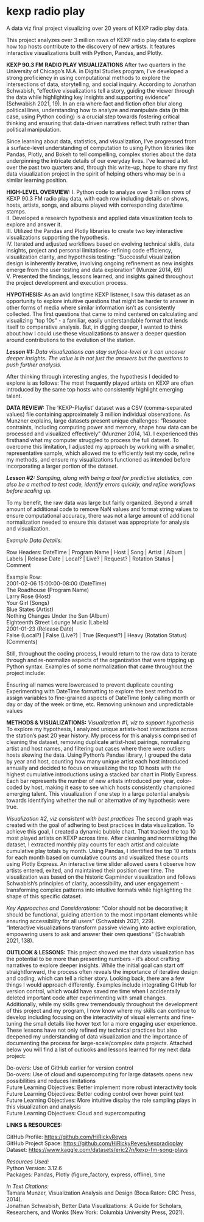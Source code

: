 # kexp radio play
A data viz final project visualizing over 20 years of KEXP radio play data.

This project analyzes over 3 million rows of KEXP radio play data to explore how top hosts contribute to the discovery of new artists. It features interactive visualizations built with Python, Pandas, and Plotly.

__KEXP 90.3 FM RADIO PLAY VISUALIZATIONS__
After two quarters in the University of Chicago’s M.A. in Digital Studies program, I’ve developed a strong proficiency in using computational methods to explore the intersections of data, storytelling, and social inquiry. According to Jonathan Schwabish, “effective visualizations tell a story, guiding the viewer through the data while highlighting key insights and supporting evidence” (Schwabish 2021, 19). In an era where fact and fiction often blur along political lines, understanding how to analyze and manipulate data (in this case, using Python coding) is a crucial step towards fostering critical thinking and ensuring that data-driven narratives reflect truth rather than political manipulation. 

Since learning about data, statistics, and visualization, I’ve progressed from a surface-level understanding of computation to using Python libraries like Pandas, Plotly, and Bokeh to tell compelling, complex stories about the data underpinning the intricate details of our everyday lives. I’ve learned a lot over the past two quarters and, through this write-up, hope to share my first data visualization  project in the spirit of helping others who may be in a similar learning position. 

__HIGH-LEVEL OVERVIEW:__
I. Python code to analyze over 3 million rows of KEXP 90.3 FM radio play data, with each row including details on shows, hosts, artists, songs, and albums played with corresponding date/time stamps.  
II. Developed a research hypothesis and applied data visualization tools to explore and answer it.  
III. Utilized the Pandas and Plotly libraries to create two key interactive visualizations supporting the hypothesis.  
IV. Iterated and adjusted workflows based on evolving technical skills, data insights, project and personal limitations- refining code efficiency, visualization clarity, and hypothesis testing: “Successful visualization design is inherently iterative, involving ongoing refinement as new insights emerge from the user testing and data exploration” (Munzer 2014, 69)  
V. Presented the findings, lessons learned, and insights gained throughout the project development and execution process. 

__HYPOTHESIS:__
As an avid longtime KEXP listener, I saw this dataset as an opportunity to explore intuitive questions that might be harder to answer in other forms of media where similar information isn’t as consistently collected. The first questions that came to mind centered on calculating and visualizing “top 10s” - a familiar, easily understandable format that lends itself to comparative analysis. But, in digging deeper, I wanted to think about how I could use these visualizations to answer a deeper question around contributions to the evolution of the station. 

___Lesson #1:___ _Data visualizations can stay surface-level or it can uncover deeper insights. The value is in not just the answers but the questions to push further analysis._

After thinking through interesting angles, the hypothesis I decided to explore is as follows:
The most frequently played artists on KEXP are often introduced by the same top hosts who consistently highlight emerging talent. 

__DATA REVIEW:__
The ‘KEXP-Playlist’ dataset was a CSV (comma-separated values) file containing approximately 3 million individual observations. As Munzner explains, large datasets present unique challenges: “Resource contraints, including computing power and memory, shape how data can be processed and visualized effectively” (Munzner 2014, 14). I experienced this firsthand what my computer struggled to process the full dataset. To overcome this limitation, I adjusted my approach by working with a smaller, representative sample, which allowed me to efficiently test my code, refine my methods, and ensure my visualizations functioned as intended before incorporating a larger portion of the dataset. 

___Lesson #2:___ _Sampling, along with being a tool for predictive statistics, can also be a method to test code, identify errors quickly, and refine workflows before scaling up._

To my benefit, the raw data was large but fairly organized. Beyond a small amount of additional code to remove NaN values and format string values to ensure computational accuracy, there was not a large amount of additional normalization needed to ensure this dataset was appropriate for analysis and visualization. 

_Example Data Details:_ 

Row Headers:
DateTime | Program Name | Host | Song | Artist | Album | Labels | Release Date | Local? | Live? | Request? | Rotation Status | Comment

Example Row:  
2001-02-06 15:00:00-08:00 (DateTime)  
The Roadhouse (Program Name)  
Larry Rose (Host)  
Your Girl (Songs)  
Blue States (Artist)  
Nothing Changes Under the Sun (Album)  
Eighteenth Street Lounge Music (Labels)  
2001-01-23 (Release Date)  
False (Local?) | False (Live?) | True (Request?) | Heavy (Rotation Status)  
(Comments)

Still, throughout the coding process, I would return to the raw data to iterate through and re-normalize aspects of the organization that were tripping up Python syntax. Examples of some normalization that came throughout the project include:

Ensuring all names were lowercased to prevent duplicate counting
Experimenting with DateTime formatting to explore the best method to assign variables to fine-grained aspects of DateTime (only calling month or day or day of the week or time, etc. 
Removing unknown and unpredictable values 

__METHODS & VISUALIZATIONS:__ 
_Visualization #1, viz to support hypothesis_
To explore my hypothesis, I analyzed unique artists-host interactions across the station’s past 20 year history. My process for this analysis comprised of cleaning the dataset, removing duplicate artist-host pairings, normalizing artist and host names, and filtering out cases where there were outliers hosts skewing the data. Using Python’s Pandas library, I grouped the data by year and host, counting how many unique artist each host introduced annually and decided to focus on visualizing the top 10 hosts with the highest cumulative introductions using a stacked bar chart in Plotly Express. Each bar represents the number of new artists introduced per year, color-coded by host, making it easy to see which hosts consistently championed emerging talent. This visualization if one step in a large potential analysis towards identifying whether the null or alternative of my hypothesis were true. 

_Visualization #2, viz consistent with best practices_
The second graph was created with the goal of adhering to best practices in data visualization. To achieve this goal, I created a dynamic bubble chart. That tracked the top 10 most played artists on KEXP across time. After cleaning and normalizing the dataset, I extracted monthly play counts for each artist and calculate cumulative play totals by month. Using Pandas, I identified the top 10 artists for each month based on cumulative counts and visualized these counts using Plotly Express. An interactive time slider allowed users t observe how artists entered, exited, and maintained their position over time. The visualization was based on the historic Gapminder visualization and follows Schwabish’s principles of clarity, accessibility, and user engagement - transforming complex patterns into intuitive formats while highlighting the shape of this specific dataset.   

_Key Approaches and Considerations:_ 
“Color should not be decorative; it should be functional, guiding attention to the most important elements while ensuring accessibility for all users” (Schwabish 2021, 229).  
“Interactive visualizations transform passive viewing into active exploration, empowering users to ask and answer their own questions” (Schwabish 2021, 138). 

__OUTLOOK & LESSONS:__
This project showed me that data visualization has the potential to be more than presenting numbers - it’s about crafting narratives to explore deeper insights. While the initial goal can start off straightforward, the process often reveals the importance of iterative design and coding, which can tell a richer story. Looking back, there are a few things I would approach differently. Examples include integrating GitHub for version control, which would have saved me time when I accidentally deleted important code after experimenting with small changes. Additionally, while my skills grew tremendously throughout the development of this project and my program, I now know where my skills can continue to develop including focusing on the interactivity of visual elements and fine-tuning the small details like hover text for a more engaging user experience. These lessons have not only refined my technical practices but also deepened my understanding of data visualization and the importance of documenting the process for large-scale/complex data projects. Attached below you will find a list of outlooks and lessons learned for my next data project: 

Do-overs: Use of GitHub earlier for version control  
Do-overs: Use of cloud and supercomputing for large datasets opens new possibilities and reduces limitations  
Future Learning Objectives: Better implement more robust interactivity tools  
Future Learning Objectives: Better coding control over hover point text  
Future Learning Objectives: More intuitive display the role sampling plays in this visualization and analysis  
Future Learning Objectives: Cloud and supercomputing 

__LINKS & RESOURCES:__

GitHub Profile: https://github.com/HiRickyReyes  
GitHub Project Space: https://github.com/HiRickyReyes/kexpradioplay  
Dataset: https://www.kaggle.com/datasets/eric27n/kexp-fm-song-plays  

_Resources Used:_  
Python Version: 3.12.6  
Packages: Pandas, Plotly (figure_factory, express, offline), time  

_In Text Citations:_  
Tamara Munzer, Visualization Analysis and Design (Boca Raton: CRC Press, 2014).  
Jonathan Schwabish, Better Data Visualizations: A Guide for Scholars, Researchers, and Wonks (New York: Columbia University Press, 2021). 
